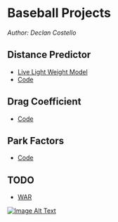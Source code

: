 # **Baseball Projects**

*Author: Declan Costello*

## **Distance Predictor**

- [Live Light Weight Model](https://light-weight-distance-predictor.streamlit.app/)
- [Code](https://github.com/dec1costello/Baseball/tree/main/Distance-Predictor)

## **Drag Coefficient**

- [Code](https://github.com/dec1costello/Baseball/tree/main/Physics)

## **Park Factors**

- [Code](https://github.com/dec1costello/Baseball/tree/main/Stadiums)

## **TODO**

- [WAR](https://github.com/dec1costello/Baseball/tree/main/WAR)

[![Image Alt Text](https://github.com/dec1costello/Baseball/assets/79241861/52ab846f-cc9f-4d2a-91f6-2df517ac5592)](https://www.youtube.com/watch?v=a8rhgyvCnVM)


